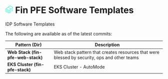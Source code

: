 # <img src="https://github.com/cncf/artwork/blob/main/projects/backstage/icon/color/backstage-icon-color.svg" width="25" height="25"/> Fin PFE Software Templates

IDP Software Templates

The following are available as of the latest commits:

| **Pattern (Dir)** | **Description** |
|-----------|-------------|
| **Web Stack (fin-pfe-web-stack)** | Web stack pattern that creates resources that were blessed by security, ops and other teams |
| **EKS Cluster (fin-pfe-stack)** | EKS Cluster - AutoMode |
